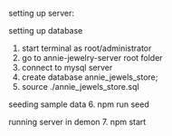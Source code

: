 setting up server:

setting up database
1. start terminal as root/administrator 
2. go to annie-jewelry-server root folder
3. connect to mysql server
4. create database annie_jewels_store;
5. source ./annie_jewels_store.sql

seeding sample data
6. npm run seed

running server in demon
7. npm start